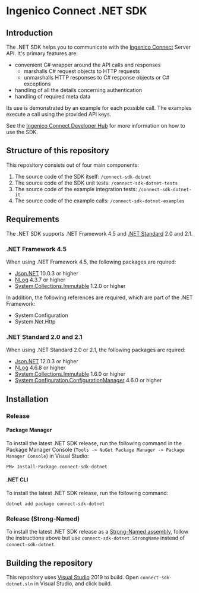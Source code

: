 # Ingenico Connect .NET SDK

## Introduction

The .NET SDK helps you to communicate with the [Ingenico Connect](https://epayments.developer-ingenico.com/) Server API. It's primary features are:

* convenient C# wrapper around the API calls and responses
    * marshalls C# request objects to HTTP requests
    * unmarshalls HTTP responses to C# response objects or C# exceptions
* handling of all the details concerning authentication
* handling of required meta data

Its use is demonstrated by an example for each possible call. The examples execute a call using the provided API keys.

See the [Ingenico Connect Developer Hub](https://epayments.developer-ingenico.com/documentation/sdk/server/dotnet/) for more information on how to use the SDK.

## Structure of this repository

This repository consists out of four main components:

1. The source code of the SDK itself: `/connect-sdk-dotnet`
2. The source code of the SDK unit tests: `/connect-sdk-dotnet-tests`
3. The source code of the example integration tests: `/connect-sdk-dotnet-it`
4. The source code of the example calls: `/connect-sdk-dotnet-examples`

## Requirements

The .NET SDK supports .NET Framework 4.5 and [.NET Standard](https://docs.microsoft.com/en-us/dotnet/standard/net-standard) 2.0 and 2.1.

### .NET Framework 4.5

When using .NET Framework 4.5, the following packages are rquired:

* [Json.NET](https://www.nuget.org/packages/Newtonsoft.Json/) 10.0.3 or higher
* [NLog](https://www.nuget.org/packages/NLog/) 4.3.7 or higher
* [System.Collections.Immutable](https://www.nuget.org/packages/System.Collections.Immutable/) 1.2.0 or higher

In addition, the following references are required, which are part of the .NET Framework:
* System.Configuration
* System.Net.Http

### .NET Standard 2.0 and 2.1

When using .NET Standard 2.0 or 2.1, the following packages are rquired:

* [Json.NET](https://www.nuget.org/packages/Newtonsoft.Json/) 12.0.3 or higher
* [NLog](https://www.nuget.org/packages/NLog/) 4.6.8 or higher
* [System.Collections.Immutable](https://www.nuget.org/packages/System.Collections.Immutable/) 1.6.0 or higher
* [System.Configuration.ConfigurationManager](https://www.nuget.org/packages/System.Configuration.ConfigurationManager/) 4.6.0 or higher

## Installation
 
### Release

#### Package Manager

To install the latest .NET SDK release, run the following command in the Package Manager Console (`Tools -> NuGet Package Manager -> Package Manager Console`) in Visual Studio:

	PM> Install-Package connect-sdk-dotnet

#### .NET CLI

To install the latest .NET SDK release, run the following command:

	dotnet add package connect-sdk-dotnet

### Release (Strong-Named)

To install the latest .NET SDK release as a [Strong-Named assembly](https://docs.microsoft.com/en-us/dotnet/framework/app-domains/strong-named-assemblies), follow the instructions above but use `connect-sdk-dotnet.StrongName` instead of `connect-sdk-dotnet`.

## Building the repository

This repository uses [Visual Studio](https://www.visualstudio.com/) 2019 to build. Open `connect-sdk-dotnet.sln` in Visual Studio, and click build.
